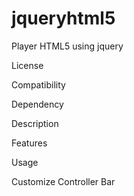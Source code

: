 jqueryhtml5
===========

Player HTML5 using jquery


License <br/>

Compatibility <br/>

Dependency <br/>

Description <br/>

Features <br/>

Usage <br/>

Customize Controller Bar <br/>